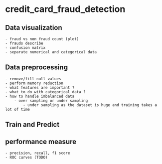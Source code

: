 # credit_card_fraud_detection

## Data visualization
    - fraud vs non fraud count (plot)
    - frauds describe
    - confusion matrix
    - separate numerical and categorical data
   
## Data preprocessing
    - remove/fill null values
    - perform memory reduction
    - what features are important ?
    - what to do with categorical data ?
    - how to handle imbalanced data
        - over sampling or under sampling
            - under sampling as the dataset is huge and training takes a lot of time

## Train and Predict

## performance measure
    - precision, recall, f1 score
    - ROC curves (TODO)
